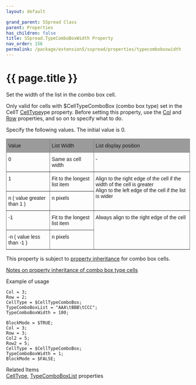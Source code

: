 ```yaml
---
layout: default

grand_parent: SSpread Class
parent: Properties
has_children: false
title: SSpread.TypeComboBoxWidth Property
nav_order: 156
permalink: /package/extension5/sspread/properties/typecomboboxwidth
---
```

# {{ page.title }}

Set the width of the list in the combo box cell.

Only valid for cells with $CellTypeComboBox (combo box type) set in the CellT <a href="/package/extension5/sspread/properties/celltype">CellType</a>ype property.
Before setting this property, use the <a href="/package/extension5/sspread/properties/col">Col</a> and <a href="/package/extension5/sspread/properties/row">Row</a> properties, and so on to specify what to do.

Specify the following values. The initial value is 0.

<style type="text/css">
.tg  {border-collapse:collapse;border-spacing:0;}
.tg td{border-color:black;border-style:solid;border-width:1px;font-family:Arial, sans-serif;font-size:14px;
  overflow:hidden;padding:10px 5px;word-break:normal;}
.tg th{border-color:black;border-style:solid;border-width:1px;font-family:Arial, sans-serif;font-size:14px;
  font-weight:normal;overflow:hidden;padding:10px 5px;word-break:normal;}
.tg .tg-266k{background-color:#9b9b9b;border-color:inherit;text-align:left;vertical-align:top}
.tg .tg-0pky{border-color:inherit;text-align:left;vertical-align:top}
</style>
<table class="tg">
<thead>
  <tr>
    <th class="tg-266k">Value</th>
    <th class="tg-266k">List Width</th>
    <th class="tg-266k">List display position</th>
  </tr>
</thead>
<tbody>
  <tr>
    <td class="tg-0pky">0</td>
    <td class="tg-0pky">Same as cell width</td>
    <td class="tg-0pky">-</td>
  </tr>
  <tr>
    <td class="tg-0pky">1</td>
    <td class="tg-0pky">Fit to the longest list item</td>
    <td class="tg-0pky" rowspan="2">Align to the right edge of the cell if the width of the cell is greater<br>Align to the left edge of the cell if the list is wider</td>
  </tr>
  <tr>
    <td class="tg-0pky">n ( value greater than 1 )</td>
    <td class="tg-0pky">n pixels</td>
  </tr>
  <tr>
    <td class="tg-0pky">-1</td>
    <td class="tg-0pky">Fit to the longest list item</td>
    <td class="tg-0pky" rowspan="2">Always align to the right edge of the cell</td>
  </tr>
  <tr>
    <td class="tg-0pky">-n ( value less than -1 )</td>
    <td class="tg-0pky">n pixels</td>
  </tr>
</tbody>
</table>

This property is subject to <a href="/package/extension5/sspread/properties/celltype#property-inheritance-for-each-cell-data-type">property inheritance</a> for combo box cells.

<a href="/package/extension5/sspread/properties/celltype#notes-on-property-inheritance-of-combo-box-type-cells">Notes on property inheritance of combo box type cells</a>

Example of usage<br>
```
Col = 3;
Row = 2;
CellType = $CellTypeComboBox;
TypeComboBoxList = "AAA\tBBB\tCCC";
TypeComboBoxWidth = 100;
 
BlockMode = $TRUE;
Col = 3;
Row = 3;
Col2 = 5;
Row2 = 5;
CellType = $CellTypeComboBox;
TypeComboBoxWidth = 1;
BlockMode = $FALSE;
```

Related Items<br>
<a href="/package/extension5/sspread/properties/celltype">CellType</a>, <a href="/package/extension5/sspread/properties/typecomboboxlist">TypeComboBoxList</a> properties<br>
